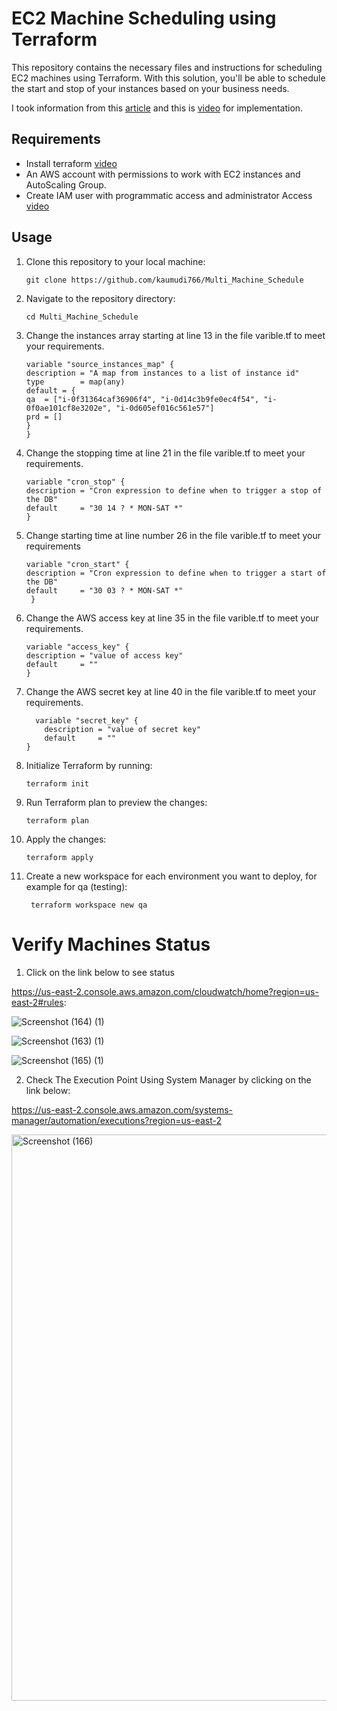 # EC2 Machine Scheduling using Terraform
This repository contains the necessary files and instructions for scheduling EC2 machines using Terraform. With this solution, you'll be able to schedule the start and stop of your instances based on your business needs.

I took information from this [article](https://dnx.solutions/reducing-aws-costs-by-turning-off-development-environments-at-night-the-easy-way-without-lambda/) and this is [video](https://t43312857.p.clickup-attachments.com/t43312857/37a20fb7-f878-486f-9bb3-0ae66e34b169/Multi-Machine-Scheduling-kaumudi.mp4) for  implementation.

## Requirements
 - Install terraform [video](https://www.youtube.com/watch?v=Cn6xYf0QJME&t=8s)
 - An AWS account with permissions to work with EC2 instances and AutoScaling Group.
 - Create IAM user with programmatic access and administrator Access [video](https://www.youtube.com/watch?v=Xx_-IA9qnuI)
## Usage
1. Clone this repository to your local machine:

    ```
    git clone https://github.com/kaumudi766/Multi_Machine_Schedule
    ```
2. Navigate to the repository directory:
    ```
   cd Multi_Machine_Schedule
    ```
3. Change the instances array starting at line 13 in the file varible.tf to meet your requirements.
    ```
    variable "source_instances_map" {
   description = "A map from instances to a list of instance id"
   type        = map(any)
   default = {
   qa  = ["i-0f31364caf36906f4", "i-0d14c3b9fe0ec4f54", "i-0f0ae101cf8e3202e", "i-0d605ef016c561e57"]
    prd = []
   }
   }
      ```
4. Change the  stopping time  at line 21 in the file varible.tf to meet your requirements.
    ```
    variable "cron_stop" {
    description = "Cron expression to define when to trigger a stop of the DB"
   default     = "30 14 ? * MON-SAT *"
   }
   ```
 5. Change  starting time  at line number 26 in the file varible.tf to meet your requirements
    ```
    variable "cron_start" {
    description = "Cron expression to define when to trigger a start of the DB"
    default     = "30 03 ? * MON-SAT *"
     }
    ```
6. Change the AWS access key at line 35 in the file varible.tf to meet your requirements.
    ```
    variable "access_key" {
    description = "value of access key"
    default     = ""
   }
     ```

7. Change the AWS secret key at line 40 in the file varible.tf to meet your    requirements.
    
    ``` 
      variable "secret_key" {
        description = "value of secret key"
        default     = ""
    }
   ```
8. Initialize Terraform by running:
    ```
   terraform init
   ```
9. Run Terraform plan to preview the changes:
    ```
   terraform plan
   ```
10.  Apply the changes:
     ```
     terraform apply
        ```
11. Create a new workspace for each environment you want to deploy, for example for qa (testing):      
    ```
     terraform workspace new qa 
     ```


# Verify Machines Status
1. Click on the link below  to see status 

 https://us-east-2.console.aws.amazon.com/cloudwatch/home?region=us-east-2#rules:

![Screenshot (164) (1)](https://user-images.githubusercontent.com/109335469/213730422-0e4803f2-4fc8-45ba-bfe0-0cad41313a79.png) 



![Screenshot (163) (1)](https://user-images.githubusercontent.com/109335469/213730110-2867fbf6-71a8-4758-b099-eafd87d66010.png) 



![Screenshot (165) (1)](https://user-images.githubusercontent.com/109335469/213731007-5f9390a6-8557-4946-b307-d1d02a14b5d5.png)



2. Check The Execution Point Using System Manager by clicking on the link below: 

https://us-east-2.console.aws.amazon.com/systems-manager/automation/executions?region=us-east-2

<img width="906" alt="Screenshot (166)" src="https://user-images.githubusercontent.com/109335469/213734723-5a2d5503-472f-48d2-b827-c9225e2ba14f.png">



